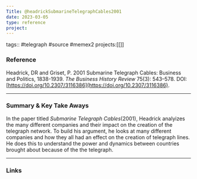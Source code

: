 ```yaml
---
Title: @headrickSubmarineTelegraphCables2001
date: 2023-03-05
type: reference
project:
---
```


tags:: #telegraph #source #memex2
projects:[[]]

### Reference 

Headrick, DR and Griset, P. 2001 Submarine Telegraph Cables: Business and Politics, 1838-1939. _The Business History Review_ 75(3): 543–578. DOI: [https://doi.org/10.2307/3116386](https://doi.org/10.2307/3116386).


---

### Summary & Key Take Aways

In the paper titled _Submarine Telegraph Cables_(2001), Headrick analyizes the many different companies and their impact on the creation of the telegraph network. To build his argument, he looks at many different companies and how they all had an effect on the creation of telegraph lines. He does this to understand the power and dynamics between countries brought about because of the the telegraph.

--- 

### Links
